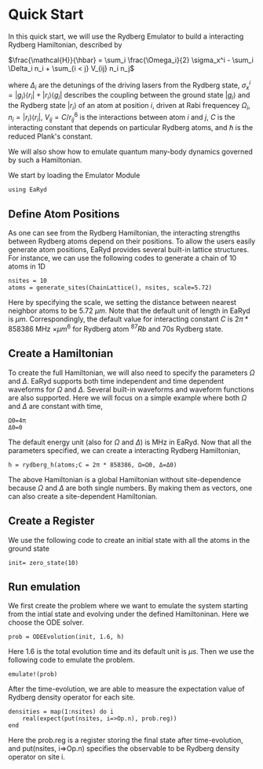 # Quick Start

In this quick start, we will use the Rydberg Emulator to build a interacting Rydberg Hamiltonian, described by

$\frac{\mathcal{H}}{\hbar} = \sum_i \frac{\Omega_i}{2} \sigma_x^i - \sum_i \Delta_i n_i + \sum_{i < j} V_{ij} n_i n_j$

where $\Delta_i$ are the detunings of the driving lasers from the Rydberg state, $\sigma_x^i = |g_i\rangle \langle r_i| + |r_i\rangle \langle g_i|$ describes the coupling between the ground state $|g_i\rangle$ and the Rydberg state $|r_i\rangle$ of an atom at position $i$, driven at Rabi frequencey $\Omega_i$, $n_i = |r_i\rangle \langle r_i|$, $V_{ij} = C/r_{ij}^6$ is the interactions between atom $i$ and $j$, $C$ is the interacting constant that depends on particular Rydberg atoms, and $\hbar$ is the reduced Plank's constant. 


We will also show how to emulate quantum many-body dynamics governed by such a Hamiltonian.  

We start by loading the Emulator Module

```@repl quick-start
using EaRyd
```
## Define Atom Positions

As one can see from the Rydberg Hamiltonian, the interacting strengths between Rydberg atoms depend on their positions. To allow the users easily generate atom positions, EaRyd provides several built-in lattice structures. For instance, we can use the following codes to generate a chain of 10 atoms in 1D 

```@repl quick-start
nsites = 10
atoms = generate_sites(ChainLattice(), nsites, scale=5.72)
```
Here by specifying the scale, we setting the distance between nearest neighbor atoms to be 5.72 $\mu m$. Note that the default unit of length in EaRyd is $\mu m$. Correspondingly, the default value for interacting constant $C$ is $2π * 858386$ MHz $\times \mu m^6$ for Rydberg atom $^{87}Rb$ and $70 s$ Rydberg state. 

## Create a Hamiltonian

To create the full Hamiltonian, we will also need to specify the parameters $\Omega$ and $\Delta$. EaRyd supports both time independent and time dependent waveforms for $\Omega$ and $\Delta$. Several built-in waveforms and waveform functions are also supported. Here we will focus on a simple example where both $\Omega$ and $\Delta$ are constant with time, 
```@repl quick-start
Ω0=4π
Δ0=0
```
The default energy unit (also for $\Omega$ and $\Delta$) is MHz in EaRyd. Now that all the parameters specified, we can create a interacting Rydberg Hamiltonian, 

```@repl quick-start
h = rydberg_h(atoms;C = 2π * 858386, Ω=Ω0, Δ=Δ0)
```
 The above Hamiltonian is a global Hamiltonian without site-dependence because $\Omega$ and $\Delta$ are both single numbers. By making them as vectors, one can also create a site-dependent Hamiltonian. 


## Create a Register

We use the following code to create an initial state with all the atoms in the ground state 

```@repl quick-start
init= zero_state(10)
```

## Run emulation

We first create the problem where we want to emulate the system 
starting from the intial state and evolving under the defined Hamiltoninan. Here we choose the ODE solver.  

```@repl quick-start
prob = ODEEvolution(init, 1.6, h)
```
Here 1.6 is the total evolution time and its default unit is $\mu s$. Then we use the following code to emulate the problem. 

```@repl quick-start
emulate!(prob)
```

After the time-evolution, we are able to measure the expectation value of Rydberg density operator for each site. 

```@repl quick-start
densities = map(1:nsites) do i
    real(expect(put(nsites, i=>Op.n), prob.reg))
end
```
Here the prob.reg is a register storing the final state after time-evolution, and put(nsites, i=>Op.n) specifies the observable to be Rydberg density operator on site i. 
